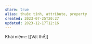 ```yaml
---
share: true
alias: thuộc tính, attribute, property
created: 2023-07-25T20:27
updated: 2023-12-17T12:16
---
```

Khái niệm:: [[Vật thể]]
